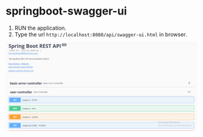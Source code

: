 # springboot-swagger-ui

1. RUN the application.
2. Type the url `http://localhost:8080/api/swagger-ui.html` in browser.


![alt output](https://github.com/RamMohan222/springboot-swagger-ui/blob/master/image.png?raw=true)
